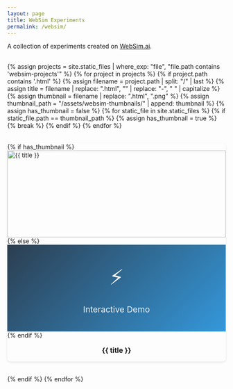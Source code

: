 ```yaml
---
layout: page
title: WebSim Experiments
permalink: /websim/
---
```


A collection of experiments created on [WebSim.ai](https://websim.ai/@sirkitree).

<div class="websim-grid">
{% assign projects = site.static_files | where_exp: "file", "file.path contains 'websim-projects'" %}
{% for project in projects %}
  {% if project.path contains '.html' %}
    {% assign filename = project.path | split: "/" | last %}
    {% assign title = filename | replace: ".html", "" | replace: "-", " " | capitalize %}
    {% assign thumbnail = filename | replace: ".html", ".png" %}
    {% assign thumbnail_path = "/assets/websim-thumbnails/" | append: thumbnail %}
    {% assign has_thumbnail = false %}
    {% for static_file in site.static_files %}
      {% if static_file.path == thumbnail_path %}
        {% assign has_thumbnail = true %}
        {% break %}
      {% endif %}
    {% endfor %}
    <div class="websim-item">
      <a href="{{ project.path }}" class="websim-link">
        {% if has_thumbnail %}
          <img src="{{ thumbnail_path }}" alt="{{ title }}" class="websim-thumbnail">
        {% else %}
          <div class="websim-thumbnail websim-thumbnail-fallback">
            <div class="fallback-content">
              <div class="fallback-icon">⚡️</div>
              <div class="fallback-text">Interactive Demo</div>
            </div>
          </div>
        {% endif %}
        <h3 class="websim-title">{{ title }}</h3>
      </a>
    </div>
  {% endif %}
{% endfor %}
</div>

<style>
.websim-grid {
  display: grid;
  grid-template-columns: repeat(auto-fill, minmax(250px, 1fr));
  gap: 2rem;
  padding: 1rem 0;
}

.websim-item {
  background: var(--card-bg);
  border-radius: 8px;
  overflow: hidden;
  transition: transform 0.2s ease-in-out;
  box-shadow: 0 2px 5px rgba(0,0,0,0.1);
}

.websim-item:hover {
  transform: translateY(-5px);
}

.websim-link {
  text-decoration: none;
  color: inherit;
}

.websim-thumbnail {
  width: 100%;
  height: 200px;
  object-fit: cover;
  border-bottom: 1px solid var(--border-color);
}

.websim-thumbnail-fallback {
  background: linear-gradient(135deg, #2c3e50, #3498db);
  display: flex;
  align-items: center;
  justify-content: center;
}

.fallback-content {
  text-align: center;
  color: white;
}

.fallback-icon {
  font-size: 3rem;
  margin-bottom: 1rem;
}

.fallback-text {
  font-size: 1.2rem;
  opacity: 0.9;
}

.websim-title {
  padding: 1rem;
  margin: 0;
  font-size: 1rem;
  text-align: center;
}

@media (max-width: 600px) {
  .websim-grid {
    grid-template-columns: repeat(auto-fill, minmax(200px, 1fr));
    gap: 1rem;
  }
  
  .websim-thumbnail {
    height: 150px;
  }
  
  .fallback-icon {
    font-size: 2rem;
  }
  
  .fallback-text {
    font-size: 1rem;
  }
}
</style>
